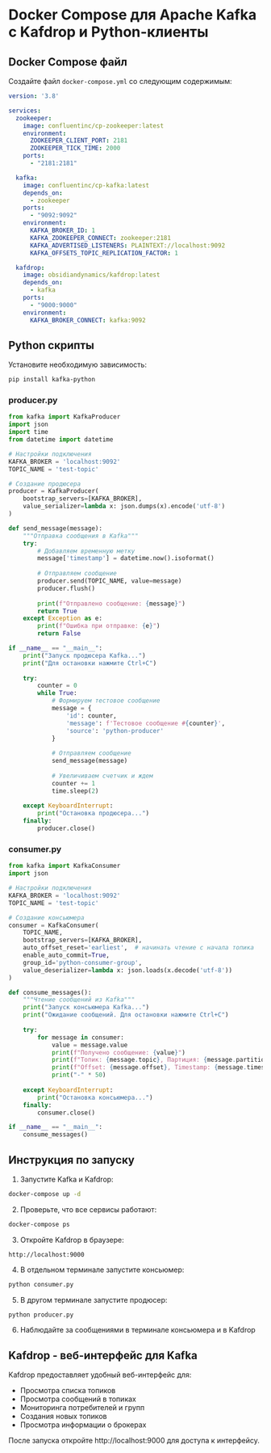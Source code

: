# Docker Compose для Apache Kafka с Kafdrop и Python-клиенты

## Docker Compose файл

Создайте файл `docker-compose.yml` со следующим содержимым:

```yaml
version: '3.8'

services:
  zookeeper:
    image: confluentinc/cp-zookeeper:latest
    environment:
      ZOOKEEPER_CLIENT_PORT: 2181
      ZOOKEEPER_TICK_TIME: 2000
    ports:
      - "2181:2181"

  kafka:
    image: confluentinc/cp-kafka:latest
    depends_on:
      - zookeeper
    ports:
      - "9092:9092"
    environment:
      KAFKA_BROKER_ID: 1
      KAFKA_ZOOKEEPER_CONNECT: zookeeper:2181
      KAFKA_ADVERTISED_LISTENERS: PLAINTEXT://localhost:9092
      KAFKA_OFFSETS_TOPIC_REPLICATION_FACTOR: 1

  kafdrop:
    image: obsidiandynamics/kafdrop:latest
    depends_on:
      - kafka
    ports:
      - "9000:9000"
    environment:
      KAFKA_BROKER_CONNECT: kafka:9092
```

## Python скрипты

Установите необходимую зависимость:
```bash
pip install kafka-python
```

### producer.py
```python
from kafka import KafkaProducer
import json
import time
from datetime import datetime

# Настройки подключения
KAFKA_BROKER = 'localhost:9092'
TOPIC_NAME = 'test-topic'

# Создание продюсера
producer = KafkaProducer(
    bootstrap_servers=[KAFKA_BROKER],
    value_serializer=lambda x: json.dumps(x).encode('utf-8')
)

def send_message(message):
    """Отправка сообщения в Kafka"""
    try:
        # Добавляем временную метку
        message['timestamp'] = datetime.now().isoformat()
        
        # Отправляем сообщение
        producer.send(TOPIC_NAME, value=message)
        producer.flush()
        
        print(f"Отправлено сообщение: {message}")
        return True
    except Exception as e:
        print(f"Ошибка при отправке: {e}")
        return False

if __name__ == "__main__":
    print("Запуск продюсера Kafka...")
    print("Для остановки нажмите Ctrl+C")
    
    try:
        counter = 0
        while True:
            # Формируем тестовое сообщение
            message = {
                'id': counter,
                'message': f'Тестовое сообщение #{counter}',
                'source': 'python-producer'
            }
            
            # Отправляем сообщение
            send_message(message)
            
            # Увеличиваем счетчик и ждем
            counter += 1
            time.sleep(2)
            
    except KeyboardInterrupt:
        print("Остановка продюсера...")
    finally:
        producer.close()
```

### consumer.py
```python
from kafka import KafkaConsumer
import json

# Настройки подключения
KAFKA_BROKER = 'localhost:9092'
TOPIC_NAME = 'test-topic'

# Создание консьюмера
consumer = KafkaConsumer(
    TOPIC_NAME,
    bootstrap_servers=[KAFKA_BROKER],
    auto_offset_reset='earliest',  # начинать чтение с начала топика
    enable_auto_commit=True,
    group_id='python-consumer-group',
    value_deserializer=lambda x: json.loads(x.decode('utf-8'))
)

def consume_messages():
    """Чтение сообщений из Kafka"""
    print("Запуск консьюмера Kafka...")
    print("Ожидание сообщений. Для остановки нажмите Ctrl+C")
    
    try:
        for message in consumer:
            value = message.value
            print(f"Получено сообщение: {value}")
            print(f"Топик: {message.topic}, Партиция: {message.partition}")
            print(f"Offset: {message.offset}, Timestamp: {message.timestamp}")
            print("-" * 50)
            
    except KeyboardInterrupt:
        print("Остановка консьюмера...")
    finally:
        consumer.close()

if __name__ == "__main__":
    consume_messages()
```

## Инструкция по запуску

1. Запустите Kafka и Kafdrop:
```bash
docker-compose up -d
```

2. Проверьте, что все сервисы работают:
```bash
docker-compose ps
```

3. Откройте Kafdrop в браузере:
```
http://localhost:9000
```

4. В отдельном терминале запустите консьюмер:
```bash
python consumer.py
```

5. В другом терминале запустите продюсер:
```bash
python producer.py
```

6. Наблюдайте за сообщениями в терминале консьюмера и в Kafdrop

## Kafdrop - веб-интерфейс для Kafka

Kafdrop предоставляет удобный веб-интерфейс для:
- Просмотра списка топиков
- Просмотра сообщений в топиках
- Мониторинга потребителей и групп
- Создания новых топиков
- Просмотра информации о брокерах

После запуска откройте http://localhost:9000 для доступа к интерфейсу.